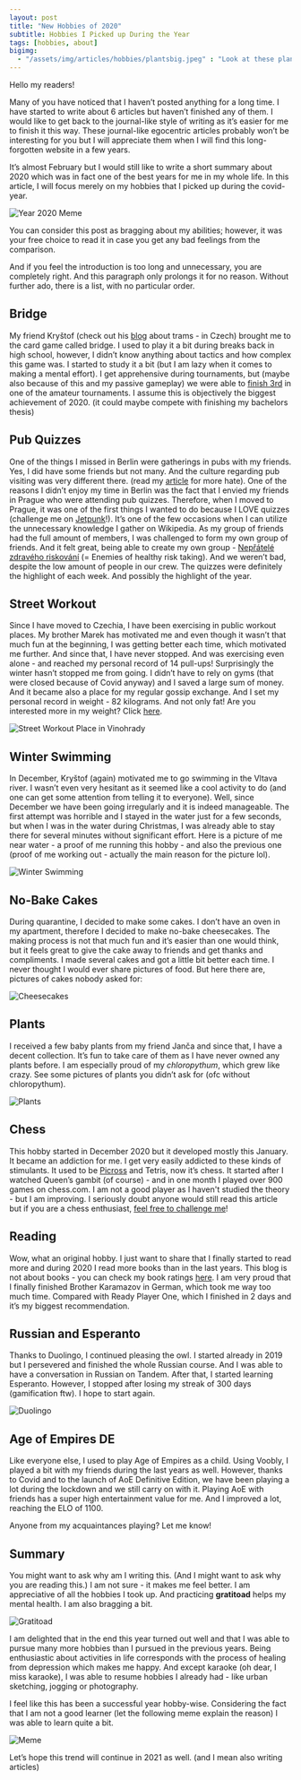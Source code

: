 ```yaml
--- 
layout: post  
title: "New Hobbies of 2020"
subtitle: Hobbies I Picked up During the Year
tags: [hobbies, about]
bigimg:
  - "/assets/img/articles/hobbies/plantsbig.jpeg" : "Look at these plants!"
---  
```

Hello my readers! 

Many of you have noticed that I haven’t posted anything for a long time. I have started to write about 6 articles but haven’t finished any of them. I would like to get back to the journal-like style of writing as it’s easier for me to finish it this way. These journal-like egocentric articles probably won’t be interesting for you but I will appreciate them when I will find this long-forgotten website in a few years. 

It’s almost February but I would still like to write a short summary about 2020 which was in fact one of the best years for me in my whole life. In this article, I will focus merely on my hobbies that I picked up during the covid-year. 

![Year 2020 Meme](/assets/img/articles/hobbies/hob1.jpg "Year 2020 Meme")


You can consider this post as bragging about my abilities; however, it was your free choice to read it in case you get any bad feelings from the comparison. 

And if you feel the introduction is too long and unnecessary, you are completely right. And this paragraph only prolongs it for no reason. Without further ado, there is a list, with no particular order.


## Bridge

My friend Kryštof (check out his [blog](http://ridicprazsky.cz/) about trams - in Czech) brought me to the card game called bridge. I used to play it a bit during breaks back in high school, however, I didn’t know anything about tactics and how complex this game was. I started to study it a bit (but I am lazy when it comes to making a mental effort). I get apprehensive during tournaments, but (maybe also because of this and my passive gameplay) we were able to [finish 3rd](http://eva.fort.cz/vysledkybavlnka/b200901/magiccontest.htm) in one of the amateur tournaments. I assume this is objectively the biggest achievement of 2020. (it could maybe compete with finishing my bachelors thesis)

## Pub Quizzes 

One of the things I missed in Berlin were gatherings in pubs with my friends. Yes, I did have some friends but not many. And the culture regarding pub visiting was very different there. (read my [article](https://pulc.github.io/2020-06-26-ten-things-i-hate-about-berlin/) for more hate). One of the reasons I didn’t enjoy my time in Berlin was the fact that I envied my friends in Prague who were attending pub quizzes. Therefore, when I moved to Prague, it was one of the first things I wanted to do because I LOVE quizzes (challenge me on [Jetpunk](https://www.jetpunk.com/users/pavelulc)!). It’s one of the few occasions when I can utilize the unnecessary knowledge I gather on Wikipedia. As my group of friends had the full amount of members, I was challenged to form my own group of friends. And it felt great, being able to create my own group - [Nepřátelé zdravého riskování](https://www.hospodskykviz.cz/tymy/profil/461/nepratele-zdraveho-riskovani/) (= Enemies of healthy risk taking). And we weren’t bad, despite the low amount of people in our crew. The quizzes were definitely the highlight of each week. And possibly the highlight of the year.

## Street Workout

Since I have moved to Czechia, I have been exercising in public workout places. My brother Marek has motivated me and even though it wasn’t that much fun at the beginning, I was getting better each time, which motivated me further. And since that, I have never stopped. And was exercising even alone - and reached my personal record of 14 pull-ups! Surprisingly the winter hasn’t stopped me from going. I didn’t have to rely on gyms (that were closed because of Covid anyway) and I saved a large sum of money. And it became also a place for my regular gossip exchange. 
And I set my personal record in weight - 82 kilograms. And not only fat! Are you interested more in my weight? Click [here](https://pulc.github.io/2020-05-02-my-weight/).

![Street Workout Place in Vinohrady](/assets/img/articles/hobbies/hob2.jpg "This is the place where I train")




## Winter Swimming

In December, Kryštof (again) motivated me to go swimming in the Vltava river. I wasn’t even very hesitant as it seemed like a cool activity to do (and one can get some attention from telling it to everyone). Well, since December we have been going irregularly and it is indeed manageable. The first attempt was horrible and I stayed in the water just for a few seconds, but when I was in the water during Christmas, I was already able to stay there for several minutes without significant effort.
Here is a picture of me near water - a proof of me running this hobby - and also the previous one (proof of me working out - actually the main reason for the picture lol). 

![Winter Swimming](/assets/img/articles/hobbies/hob3.jpg "Me and Kryštof in Braník")


## No-Bake Cakes

During quarantine, I decided to make some cakes. I don’t have an oven in my apartment, therefore I decided to make no-bake cheesecakes. The making process is not that much fun and it’s easier than one would think, but it feels great to give the cake away to friends and get thanks and compliments. I made several cakes and got a little bit better each time. 
I never thought I would ever share pictures of food. But here there are, pictures of cakes nobody asked for:

![Cheesecakes](/assets/img/articles/hobbies/hob4.jpg "Cheesecakes")




## Plants

I received a few baby plants from my friend Janča and since that, I have a decent collection. It’s fun to take care of them as I have never owned any plants before. I am especially proud of my *chloropythum*, which grew like crazy. See some pictures of plants you didn’t ask for (ofc without chloropythum). 


![Plants](/assets/img/articles/hobbies/hob8.jpg "Look at these plants!")

## Chess

This hobby started in December 2020 but it developed mostly this January. It became an addiction for me. I get very easily addicted to these kinds of stimulants. It used to be [Picross](http://liouh.com/picross/) and Tetris, now it’s chess. It started after I watched Queen’s gambit (of course) - and in one month I played over 900 games on chess.com. 
I am not a good player as I haven't studied the theory - but I am improving. I seriously doubt anyone would still read this article but if you are a chess enthusiast, [feel free to challenge me](https://www.chess.com/member/paeris)!


## Reading

Wow, what an original hobby. I just want to share that I finally started to read more and during 2020 I read more books than in the last years. This blog is not about books - you can check my book ratings [here](https://www.databazeknih.cz/prectene-knihy/pavel-ulc-10432).
I am very proud that I finally finished Brother Karamazov in German, which took me way too much time. Compared with Ready Player One, which I finished in 2 days and it’s my biggest recommendation. 

## Russian and Esperanto

Thanks to Duolingo, I continued pleasing the owl. I started already in 2019 but I persevered and finished the whole Russian course. And I was able to have a conversation in Russian on Tandem. After that, I started learning Esperanto. However, I stopped after losing my streak of 300 days (gamification ftw). I hope to start again.

![Duolingo](/assets/img/articles/hobbies/hob5.jpg "This is a screenshot from Duolingo")


## Age of Empires DE

Like everyone else, I used to play Age of Empires as a child. Using Voobly, I played a bit with my friends during the last years as well. However, thanks to Covid and to the launch of AoE Definitive Edition, we have been playing a lot during the lockdown and we still carry on with it. Playing AoE with friends has a super high entertainment value for me. And I improved a lot, reaching the ELO of 1100. 

Anyone from my acquaintances playing? Let me know!

## Summary

You might want to ask why am I writing this. (And I might want to ask why you are reading this.) I am not sure - it makes me feel better. I am appreciative of all the hobbies I took up. And practicing **gratitoad** helps my mental health. I am also bragging a bit. 

![Gratitoad](/assets/img/articles/hobbies/hob6.jpg "Gratitoad")


I am delighted that in the end this year turned out well and that I was able to pursue many more hobbies than I pursued in the previous years. Being enthusiastic about activities in life corresponds with the process of healing from depression which makes me happy. And except karaoke (oh dear, I miss karaoke), I was able to resume hobbies I already had - like urban sketching, jogging or photography.

I feel like this has been a successful year hobby-wise. Considering the fact that I am not a good learner (let the following meme explain the reason) I was able to learn quite a bit. 

![Meme](/assets/img/articles/hobbies/hob7.jpg "Meme Work Ethic")


Let’s hope this trend will continue in 2021 as well. (and I mean also writing articles)
